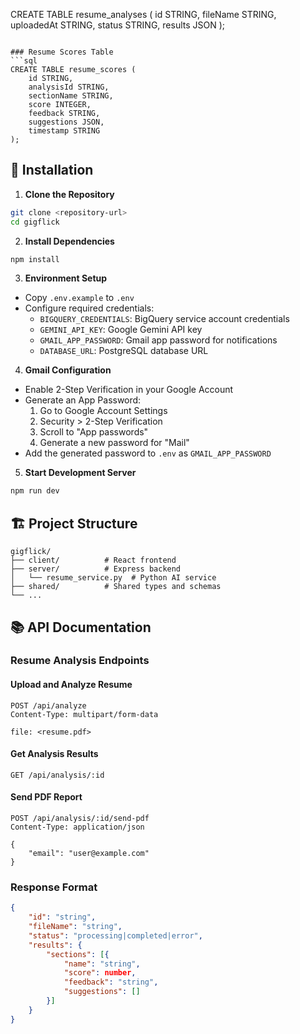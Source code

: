 CREATE TABLE resume_analyses (
    id STRING,
    fileName STRING,
    uploadedAt STRING,
    status STRING,
    results JSON
);
```

### Resume Scores Table
```sql
CREATE TABLE resume_scores (
    id STRING,
    analysisId STRING,
    sectionName STRING,
    score INTEGER,
    feedback STRING,
    suggestions JSON,
    timestamp STRING
);
```

## 🚀 Installation

1. **Clone the Repository**
```bash
git clone <repository-url>
cd gigflick
```

2. **Install Dependencies**
```bash
npm install
```

3. **Environment Setup**
- Copy `.env.example` to `.env`
- Configure required credentials:
  - `BIGQUERY_CREDENTIALS`: BigQuery service account credentials
  - `GEMINI_API_KEY`: Google Gemini API key
  - `GMAIL_APP_PASSWORD`: Gmail app password for notifications
  - `DATABASE_URL`: PostgreSQL database URL

4. **Gmail Configuration**
- Enable 2-Step Verification in your Google Account
- Generate an App Password:
  1. Go to Google Account Settings
  2. Security > 2-Step Verification
  3. Scroll to "App passwords"
  4. Generate a new password for "Mail"
- Add the generated password to `.env` as `GMAIL_APP_PASSWORD`

5. **Start Development Server**
```bash
npm run dev
```

## 🏗️ Project Structure

```
gigflick/
├── client/          # React frontend
├── server/          # Express backend
│   └── resume_service.py  # Python AI service
├── shared/          # Shared types and schemas
└── ...
```

## 📚 API Documentation

### Resume Analysis Endpoints

#### Upload and Analyze Resume
```http
POST /api/analyze
Content-Type: multipart/form-data

file: <resume.pdf>
```

#### Get Analysis Results
```http
GET /api/analysis/:id
```

#### Send PDF Report
```http
POST /api/analysis/:id/send-pdf
Content-Type: application/json

{
    "email": "user@example.com"
}
```

### Response Format
```json
{
    "id": "string",
    "fileName": "string",
    "status": "processing|completed|error",
    "results": {
        "sections": [{
            "name": "string",
            "score": number,
            "feedback": "string",
            "suggestions": []
        }]
    }
}